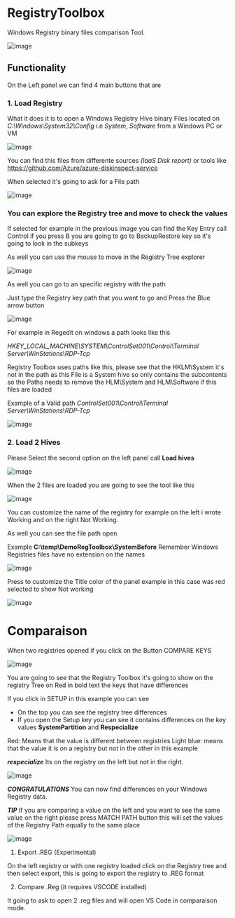 # RegistryToolbox
Windows Registry binary files comparison Tool.

![image](https://user-images.githubusercontent.com/8367687/115762728-02428080-a361-11eb-9f59-b583e7581531.png)

## Functionality

On the Left panel we can find 4 main buttons that are 

### 1. Load Registry

What it does it is to open a Windows Registry Hive binary
Files located on  *C:\Windows\System32\Config*
i.e  *System*, *Software* from a Windows PC or VM

![image](https://user-images.githubusercontent.com/8367687/140194670-20f095da-1050-4cfb-ad87-ea8823cb0319.png)

You can find this files from differente sources *(IaaS Disk report)*
or tools like https://github.com/Azure/azure-diskinspect-service

When selected it's going to ask for a File path

![image](https://user-images.githubusercontent.com/8367687/140195431-52f4ef61-a4f2-45b8-ba4d-fbfb61c688ec.png)

### You can explore the Registry tree and move to check the values 

If selected for example in the previous image you can find the Key Entry call Control if you press B you are going to go to BackupRestore key so it's going to look in the subkeys

As well you can use the mouse to move in the Registry Tree explorer

![image](https://user-images.githubusercontent.com/8367687/140195906-cbf3d9e2-7f7c-47db-86b9-797585322d34.png)

As well you can go to an specific registry with the path 

Just type the Registry key path that you want to go and Press the Blue arrow button

![image](https://user-images.githubusercontent.com/8367687/140196988-05cb2c34-ec38-4a9f-aec8-a1790c143dac.png)

For example in Regedit on windows a path looks like this

*HKEY_LOCAL_MACHINE\SYSTEM\ControlSet001\Control\Terminal Server\WinStations\RDP-Tcp*

Registry Toolbox uses paths like this, please see that the HKLM\System it's not in the path as this File is a System hive so only contains the subcontents so the Paths needs to remove the HLM\System and HLM\Software if this files are loaded

Example of a Valid path 
*ControlSet001\Control\Terminal Server\WinStations\RDP-Tcp*



![image](https://user-images.githubusercontent.com/8367687/140196858-a9fe34c3-ea5e-4f6b-b546-9b2b7e5a23eb.png)


### 2. Load 2 Hives

Please Select the second option on the left panel call **Load hives**

![image](https://user-images.githubusercontent.com/8367687/140197647-e42a934f-e96e-4e74-b252-57ebb5f4926d.png)


When the 2 files are loaded you are going to see the tool like this

![image](https://user-images.githubusercontent.com/8367687/140198106-a2dad93a-ef3a-47af-96de-3698dba6c22c.png)


You can customize the name of the registry for example on the left i wrote Working and on the right Not Working. 

As well you can see the file path open 

Example **C:\temp\DemoRegToolbox\SystemBefore** 
Remember Windows Registries files have no extension on the names


![image](https://user-images.githubusercontent.com/8367687/140198243-ca41e9ac-6e38-4ce3-b23d-a337ca4886ec.png)


Press to customize the Title color of the panel example in this case was red selected to show Not working

![image](https://user-images.githubusercontent.com/8367687/140198395-21f098cd-4154-492b-b21a-2838212563b4.png)


# Comparaison
When two registries opened if you click on the Button 
COMPARE KEYS

![image](https://user-images.githubusercontent.com/8367687/140209655-44919f5d-9698-4bae-9e4b-66f341100689.png)


You are going to see that the Registry Toolbox it's going to show on the registry Tree on Red in bold text the keys that have differences

If you click in SETUP in this example you can see

- On the top you can see the registry tree differences
- If you open the Setup key you can see it contains differences on the key values **SystemPartition** and **Respecialize**

Red: Means that the value is different between registries
Light blue: means that the value it is on a registry but not in the other in this example 

***respecialize*** Its on the registry on the left but not in the right.

![image](https://user-images.githubusercontent.com/8367687/140205540-6fe22ff8-6828-485c-967f-8189e3ab1723.png)

***CONGRATULATIONS***
You can now find differences on your Windows Registry data.

***TIP***
If you are comparing a value on the left and you want to see the same value on the right please press 
MATCH PATH button this will set the values of the Registry Path equally to the same place


![image](https://user-images.githubusercontent.com/8367687/140209995-f048fb47-9841-4db9-9f5f-aa2bb0a038a5.png)




1. Export .REG (Experimental)

On the left registry or with one registry loaded click on the Registry tree and then select export, this is going to export the registry to .REG format

2. Compare .Reg (it requires VSCODE installed)
   
It going to ask to open 2 .reg files and will open VS Code in comparaison mode.
